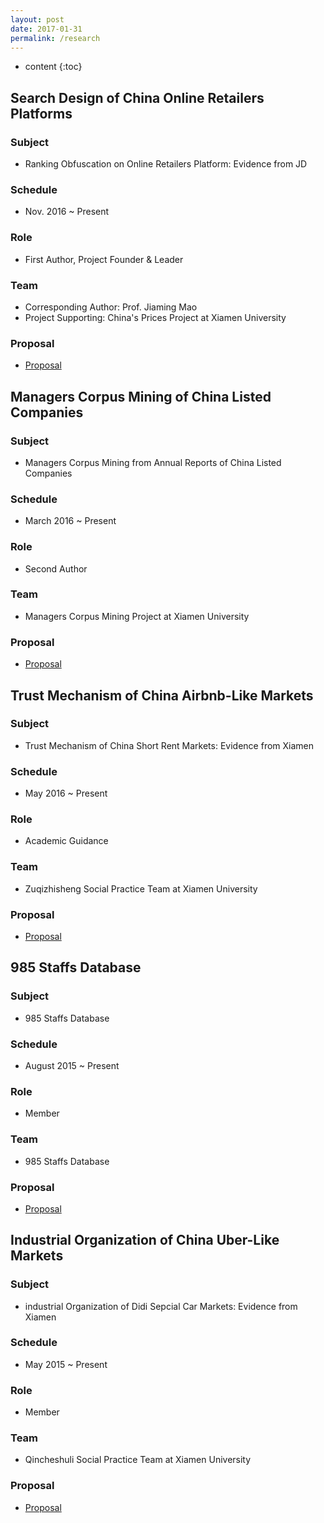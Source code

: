 ```yaml
---
layout: post
date: 2017-01-31
permalink: /research
---
```


* content
{:toc}


Search Design of China Online Retailers Platforms
-------

### Subject
 - Ranking Obfuscation on Online Retailers Platform: Evidence from JD

### Schedule
 - Nov. 2016 ~ Present

### Role
 - First Author, Project Founder & Leader

### Team
 - Corresponding Author: Prof. Jiaming Mao
 - Project Supporting: China's Prices Project at Xiamen University

### Proposal
 - [Proposal]()


Managers Corpus Mining of China Listed Companies
-------

### Subject
 - Managers Corpus Mining from Annual Reports of China Listed Companies

### Schedule
 - March 2016 ~ Present

### Role
 - Second Author

### Team
 - Managers Corpus Mining Project at Xiamen University

### Proposal 
 - [Proposal]()

Trust Mechanism of China Airbnb-Like Markets 
-------

### Subject
 - Trust Mechanism of China Short Rent Markets: Evidence from Xiamen

### Schedule
 - May 2016 ~ Present

### Role
 - Academic Guidance

### Team
 - Zuqizhisheng Social Practice Team at Xiamen University

### Proposal
 - [Proposal]()

985 Staffs Database 
----

### Subject
 - 985 Staffs Database

### Schedule
 - August 2015 ~ Present

### Role
 - Member

### Team
 - 985 Staffs Database

### Proposal
 - [Proposal]()

Industrial Organization of China Uber-Like Markets
-------

### Subject
 - industrial Organization of Didi Sepcial Car Markets: Evidence from Xiamen

### Schedule
 - May 2015 ~ Present

### Role
 - Member

### Team
  - Qincheshuli Social Practice Team at Xiamen University

### Proposal
  - [Proposal]() 
